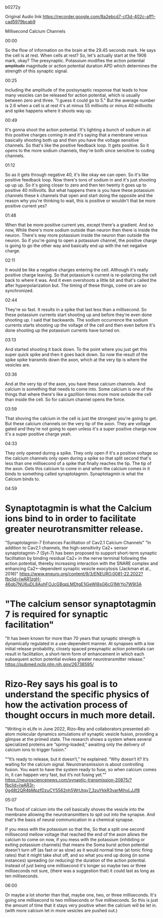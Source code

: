 b0272y 

Original Audio link https://recorder.google.com/8a2ebcd7-cf3d-402c-aff1-cad5979bcab9

Millisecond Calcium Channels

00:00

So the flow of information on the brain at the 29.45 seconds mark. He says the cell is at rest. When cells at rest? So, let's actually start at the 1906 mark, okay? The presynaptic. Potassium modifies the action potential ~~amplitude~~ magnitude or action potential duration APD which determines the strength of this synaptic signal.

00:25

Including the amplitude of the postsynaptic response that leads to how many vesicles can be released for action potential, which is usually between zero and three. "I guess it could go to 5." But the average number is 2.6 when a cell is at rest it's at minus 55 millivolts or minus 40 millivolts and spike happens where it shoots way up.

00:49

It's gonna shoot the action potential. It's lighting a bunch of sodium in all this positive charges coming in and it's saying that a membrane versus basically shooting both up and then you have the voltage sensitive channels. So that's like the positive feedback loop. It gets positive. So it opens to the more sodium channels, they're both since sensitive to coding channels.

01:12

So as it gets through negative 40, it's like okay we can open. So it's like positive feedback loop. Now there's tons of sodium in and it's just shooting up up up. So it's going closer to zero and then ten twenty it goes up to positive 40 millivolts. But what happens there is you have these potassium channels these k channels that open and start doing the opposite and the reason why you're thinking to wait, this is positive or wouldn't that be more positive current yes?

01:48

When that be more positive current yes, except there's a gradient. And so now, While there's more sodium outside than neuron then there is inside the neuron. There's way more potassium inside the neuron than outside the neuron. So if you're going to open a potassium channel, the positive charge is going to go the other way and basically end up with the net negative charge.

02:11

It would be like a negative charges entering the cell. Although it's really positive charge leaving. So that potassium k current is re-polarizing the cell back to where it was. And it even overshoots a little bit and that's called the after hyperpolarization but. The timing of these things, come on are so synchronized.

02:44

They're so fast. It results in a spike that last less than a millisecond. So these potassium currents start shooting up and before they're even done shooting up. I said that backwards. The sodium occurrence the sodium currents starts shooting up the voltage of the cell and then even before it's done shooting up the potassium currents have turned on.

03:13

And started shooting it back down. To the point where you just get this super quick spike and then it goes back down. So now the result of the spike spike transmits down the axon, which at the very tip is where the vesicles are.

03:36

And at the very tip of the axon, you have these calcium channels. And calcium is something that needs to come into. Some calcium is one of the things that where there's like a gazillion times more more outside the cell than inside the cell. So for calcium channel opens the force.

03:59

That shoving the calcium in the cell is just the strongest you're going to get. But these calcium channels on the very tip of the axon. They are voltage gated and they're not going to open unless it's a super positive charge now it's a super positive charge yeah.

04:33

They only opened during a spike. They only open if it's a positive voltage so the calcium channels only open during a spike so that split second that's less than one millisecond of a spike that finally reaches the tip. The tip of the axon. Gets this calcium to come in and when the calcium comes in it binds to something called synaptotagmin. Synaptotagmin is what the Calcium binds to.

04:59

# Synaptotagmin is what the Calcium ions bind to in order to facilitate greater neurotransmitter release.
"Synaptotagmin-7 Enhances Facilitation of Cav2.1 Calcium Channels"
"In addition to Cav2.1 channels, the high-sensitivity Ca2+ sensor synaptotagmin-7 (Syt-7) has been proposed to support short-term synaptic facilitation by binding residual Ca2+ in the nerve terminal following the action potential, thereby increasing interaction with the SNARE complex and enhancing Ca2+-dependent synaptic vesicle exocytosis (Jackman et al., 2016)"
https://www.eneuro.org/content/9/3/ENEURO.0081-22.2022?fbclid=IwAR1zgH-46qb7NU6uDL8AuhFOJcGBqpLMDtgE1iGeWI8sG6cG1MrYp7W9l3A

# "The calcium sensor synaptotagmin 7 is required for synaptic facilitation"
"It has been known for more than 70 years that synaptic strength is dynamically regulated in a use-dependent manner. At synapses with a low initial release probability, closely spaced presynaptic action potentials can result in facilitation, a short-term form of enhancement in which each subsequent action potential evokes greater neurotransmitter release."
https://pubmed.ncbi.nlm.nih.gov/26738595/

# Rizo-Rey says his goal is to understand the specific physics of how the activation process of thought occurs in much more detail. 
"Writing in eLife in June 2022, Rizo-Rey and collaborators presented all-atom molecular dynamics simulations of synaptic vesicle fusion, providing a glimpse at the primed state. The research shows a system where several specialized proteins are “spring-loaded,” awaiting only the delivery of calcium ions to trigger fusion."

"“It’s ready to release, but it doesn’t,” he explained. “Why doesn’t it? It’s waiting for the calcium signal. Neurotransmission is about controlling fusion. You want to have the system ready to fuse, so when calcium comes in, it can happen very fast, but it’s not fusing yet.”"
https://neurosciencenews.com/synaptic-transmission-20875/?fbclid=IwAR3r-0g48t2QR4bMpzfDzuCY5562nh5WrUtqy7_3zuYkkR3varMihvLJJf8


05:07

The flood of calcium into the cell basically shoves the vesicle into the membrane allowing the neurotransmitters to spit out into the synapse. And that's the basis of neural communication in a chemical synapse.

If you mess with the potassium so that the, So that a split one second millisecond mellow voltage that reached the end of the axon allows the calcium to come on now, if you mess with the potassium (inhibiting or exiting potassium channels) that means the Soma burst action potential doesn't turn off (as fast or as slow) as it would normal time (at tonic firing rates) that it might take shut off, and so what you end up doing (in some instances) spreading (or reducing) the duration of the action potential. Instead of just being one millisecond it's longer so maybe two or three milliseconds not sure, (there was a suggestion that) it could last as long as ten milliseconds.

06:00

Or maybe a lot shorter than that, maybe one, two, or three milliseconds.
It's going one millisecond to two milliseconds or five milliseconds.
So this is just the amount of time that it stays very positive when the calcium will be let in. (with more calcium let in more vesicles are pushed out.)